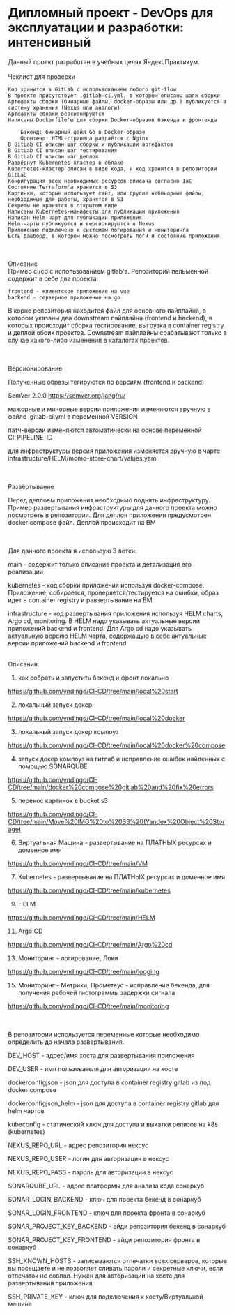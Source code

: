 # Дипломный проект - DevOps для эксплуатации и разработки: интенсивный
Данный проект разработан  в учебных целях ЯндексПрактикум.
<br/><br/>
Чеклист для проверки

    Код хранится в GitLab с использованием любого git-flow
    В проекте присутствует .gitlab-ci.yml, в котором описаны шаги сборки
    Артефакты сборки (бинарные файлы, docker-образы или др.) публикуются в систему хранения (Nexus или аналоги)
    Артефакты сборки версионируются
    Написаны Dockerfile'ы для сборки Docker-образов бэкенда и фронтенда
      
        Бэкенд: бинарный файл Go в Docker-образе
        Фронтенд: HTML-страница раздаётся с Nginx
    В GitLab CI описан шаг сборки и публикации артефактов
    В GitLab CI описан шаг тестирования
    В GitLab CI описан шаг деплоя
    Развёрнут Kubernetes-кластер в облаке
    Kubernetes-кластер описан в виде кода, и код хранится в репозитории GitLab
    Конфигурация всех необходимых ресурсов описана согласно IaC
    Состояние Terraform'а хранится в S3
    Картинки, которые использует сайт, или другие небинарные файлы, необходимые для работы, хранятся в S3
    Секреты не хранятся в открытом виде
    Написаны Kubernetes-манифесты для публикации приложения
    Написан Helm-чарт для публикации приложения
    Helm-чарты публикуются и версионируются в Nexus
    Приложение подключено к системам логирования и мониторинга
    Есть дашборд, в котором можно посмотреть логи и состояние приложения

<br/><br/>
Описание
<br/>
Пример ci/cd с использованием gitlab'a.
Репозиторий пельменной содержит в себе два проекта:

    frontend - клиентское приложение на vue
    backend - серверное приложение на go

В корне репозитория находится файл для основного пайплайна, в котором указаны два downstream пайплайна (frontend и backend), в которых происходит сборка тестирование, выгрузка в container registry и деплой обоих проектов. Downstream пайплайны срабатывают только в случае какого-либо изменения в каталогах проектов.

<br/><br/>
Версионирование

Полученные образы тегируются по версиям (frontend и backend)

SemVer 2.0.0 https://semver.org/lang/ru/

мажорные и минорные версии приложения изменяются вручную в файле .gitlab-ci.yml в переменной VERSION

патч-версии изменяются автоматически на основе переменной CI_PIPELINE_ID

для инфраструктуры версия приложения изменяется вручную в чарте infrastructure/HELM/momo-store-chart/values.yaml


<br/><br/>
Развёртывание

Перед деплоем приложения необходимо поднять инфраструктуру. Пример развертывания инфраструктуры для данного проекта можно посмотреть в репозитории. Для деплоя приложения предусмотрен docker compose файл. Деплой происходит на ВМ

<br/><br/>
Для данного проекта я использую 3 ветки:

 main - содержит только описание проекта и детализация его реализации
 
 kubernetes - код сборки приложения используя docker-compose. Приложение, собирается, проверяется/тестируется на ошибки, образ идет в container registry и равзертывание на ВМ.
 
 infrastructure - код развертывания приложения используя HELM charts, Argo cd, monitoring. В HELM надо указывать актуальные версии приложений backend и frontend. Для Argo cd надо указывать актуальную версию HELM чарта, содержащую в себе актуальные версии приложений backend и frontend.
<br/><br/>

Описания:
1. как собрать и запустить бекенд и фронт локально

https://github.com/yndingo/CI-CD/tree/main/local%20start

2. локальный запуск докер

https://github.com/yndingo/CI-CD/tree/main/local%20docker

3. локальный запуск докер компоуз

https://github.com/yndingo/CI-CD/tree/main/local%20docker%20compose 

4. запуск докер компоуз на гитлаб и исправление ошибок найденных с помощью SONARQUBE

https://github.com/yndingo/CI-CD/tree/main/docker%20compose%20gitlab%20and%20fix%20errors

5. перенос картинок в bucket s3

https://github.com/yndingo/CI-CD/tree/main/Move%20IMG%20to%20S3%20(Yandex%20Object%20Storage)

6. Виртуальная Машина - развертывание на ПЛАТНЫХ ресурсах и доменное имя

https://github.com/yndingo/CI-CD/tree/main/VM

7. Kubernetes - развертывание на ПЛАТНЫХ ресурсах и доменное имя

https://github.com/yndingo/CI-CD/tree/main/kubernetes

9. HELM

https://github.com/yndingo/CI-CD/tree/main/HELM
   
11. Argo CD

https://github.com/yndingo/CI-CD/tree/main/Argo%20cd

13. Мониторинг - логирование, Локи

https://github.com/yndingo/CI-CD/tree/main/logging

15. Мониторинг - Метрики, Прометеус - исправление бекенда, для получения рабочей гистограммы задержки сигнала

https://github.com/yndingo/CI-CD/tree/main/monitoring


<br/><br/>
В репозитории используется переменные которые необходимо определить до начала развертывания.

DEV_HOST - адрес/имя хоста для развертывания приложения

DEV_USER - имя пользователя для авторизации на хосте

dockerconfigjson - json для доступа в container registry gitlab из под docker compose

dockerconfigjson_helm - json для доступа в container registry gitlab для helm чартов

kubeconfig 	- статический ключ для доступа и выкатки релизов на k8s (kubernetes)

NEXUS_REPO_URL - адрес репозитория нексус

NEXUS_REPO_USER - логин для авторизации в нексус

NEXUS_REPO_PASS - пароль для авторизации в нексус

SONARQUBE_URL - адрес платформы для анализа кода сонаркуб

SONAR_LOGIN_BACKEND - ключ для проекта бекенд в сонаркуб

SONAR_LOGIN_FRONTEND - ключ для проекта фронта в сонаркуб

SONAR_PROJECT_KEY_BACKEND - айди репозитория бекенд в сонаркуб

SONAR_PROJECT_KEY_FRONTEND - айди репозитория фронта в сонаркуб

SSH_KNOWN_HOSTS - записываются отпечатки всех серверов, которые вы посещаете и не позволяет сливать пароли и секретные ключи, если отпечаток не совпал. Нужен для авторизации на хосте для развертывания приложения

SSH_PRIVATE_KEY - ключ для подключения к хосту/Виртуальной машине




